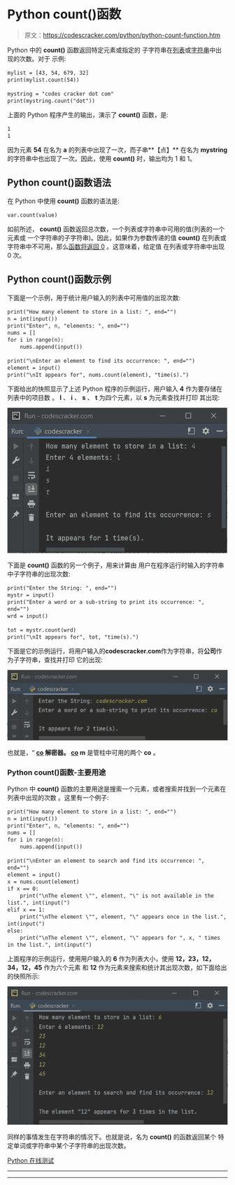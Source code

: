 # Python count()函数

> 原文：<https://codescracker.com/python/python-count-function.htm>

Python 中的 **count()** 函数返回特定元素或指定的 子字符串在[列表](/python/python-lists.htm)或[字符串](/python/python-strings.htm)中出现的次数。对于 示例:

```
mylist = [43, 54, 679, 32]
print(mylist.count(54))

mystring = "codes cracker dot com"
print(mystring.count("dot"))
```

上面的 Python 程序产生的输出，演示了 **count()** 函数，是:

```
1
1
```

因为元素 **54** 在名为 **a** 的列表中出现了一次，而子串**【点】** 在名为 **mystring** 的字符串中也出现了一次。因此，使用 **count()** 时，输出均为 1 和 1。

## Python count()函数语法

在 Python 中使用 **count()** 函数的语法是:

```
var.count(value)
```

如前所述， **count()** 函数返回总次数，一个列表或字符串中可用的值(列表的一个元素或 一个字符串的子字符串)。因此，如果作为参数传递的值 **count()** 在列表或字符串中不可用，那么<u>函数将返回 0</u> 。这意味着，给定值 在列表或字符串中出现 0 次。

## Python count()函数示例

下面是一个示例，用于统计用户输入的列表中可用值的出现次数:

```
print("How many element to store in a list: ", end="")
n = int(input())
print("Enter", n, "elements: ", end="")
nums = []
for i in range(n):
    nums.append(input())

print("\nEnter an element to find its occurrence: ", end="")
element = input()
print("\nIt appears for", nums.count(element), "time(s).")
```

下面给出的快照显示了上述 Python 程序的示例运行，用户输入 **4** 作为要存储在列表中的项目数 。 **l** 、 **i** 、 **s** 、 **t** 为四个元素，以 **s** 为元素查找并打印 其出现:

![python count function](img/5e9d26edcee97b5e3a3ebca3900077ff.png)

下面是 **count()** 函数的另一个例子，用来计算由 用户在程序运行时输入的字符串中子字符串的出现次数:

```
print("Enter the String: ", end="")
mystr = input()
print("Enter a word or a sub-string to print its occurrence: ", end="")
wrd = input()

tot = mystr.count(wrd)
print("\nIt appears for", tot, "time(s).")
```

下面是它的示例运行，将用户输入的**codescracker.com**作为字符串，将**公司**作为子字符串，查找并打印 它的出现:

![python count function list string](img/a6faebaa41a62c0dd45a0ad93f9c0443.png)

也就是，“ **<u>co</u> 解密器。 <u>co</u> m** 是管柱中可用的两个 **co** 。

### Python count()函数-主要用途

Python 中 **count()** 函数的主要用途是搜索一个元素，或者搜索并找到一个元素在列表中出现的次数 。这里有一个例子:

```
print("How many element to store in a list: ", end="")
n = int(input())
print("Enter", n, "elements: ", end="")
nums = []
for i in range(n):
    nums.append(input())

print("\nEnter an element to search and find its occurrence: ", end="")
element = input()
x = nums.count(element)
if x == 0:
    print("\nThe element \"", element, "\" is not available in the list.", int(input(")
elif x == 1:
    print("\nThe element \"", element, "\" appears once in the list.", int(input(")
else:
    print("\nThe element \"", element, "\" appears for ", x, " times in the list.", int(input(")
```

上面程序的示例运行，使用用户输入的 **6** 作为列表大小，使用 **12，23，12，34，12，45** 作为六个元素 和 **12** 作为元素来搜索和统计其出现次数，如下面给出的快照所示:

![python count function example](img/6d2123656e35053a05b3028b446f3a50.png)

同样的事情发生在字符串的情况下。也就是说，名为 **count()** 的函数返回某个 特定单词或字符串中某个子字符串的出现次数。

[Python 在线测试](/exam/showtest.php?subid=10)

* * *

* * *
